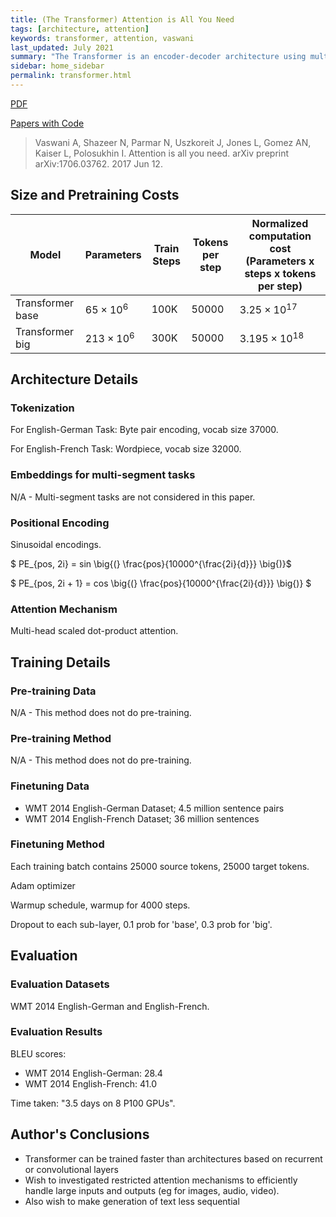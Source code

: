 ```yaml
---
title: (The Transformer) Attention is All You Need
tags: [architecture, attention]
keywords: transformer, attention, vaswani
last_updated: July 2021
summary: "The Transformer is an encoder-decoder architecture using multi-layer attention-only layers."
sidebar: home_sidebar
permalink: transformer.html
---
```


[PDF](https://arxiv.org/pdf/1706.03762.pdf)

[Papers with Code](https://paperswithcode.com/paper/attention-is-all-you-need)

> Vaswani A, Shazeer N, Parmar N, Uszkoreit J, Jones L, Gomez AN, Kaiser L, Polosukhin I. Attention is all you need. arXiv preprint arXiv:1706.03762. 2017 Jun 12.

## Size and Pretraining Costs

|Model           |Parameters       |Train Steps|Tokens per step|Normalized computation cost (Parameters x steps x tokens per step)|
|----------------|-----------------|-----------|---------------|-------------------------------------------------------------|
|Transformer base|$65 \times 10^6$ |100K       |50000          |$3.25 \times 10^{17}$                                        |
|Transformer big |$213 \times 10^6$|300K       |50000          |$3.195 \times 10^{18}$                                       |

## Architecture Details

### Tokenization

For English-German Task:
Byte pair encoding, vocab size 37000.

For English-French Task:
Wordpiece, vocab size 32000.

### Embeddings for multi-segment tasks

N/A - Multi-segment tasks are not considered in this paper.

### Positional Encoding

Sinusoidal encodings.

$ PE_{pos, 2i} = sin \big{(} \frac{pos}{10000^{\frac{2i}{d}}} \big{)}$

$ PE_{pos, 2i + 1} = cos \big{(} \frac{pos}{10000^{\frac{2i}{d}}} \big{)} $

### Attention Mechanism

Multi-head scaled dot-product attention.

## Training Details

### Pre-training Data

N/A - This method does not do pre-training.

### Pre-training Method

N/A - This method does not do pre-training.

### Finetuning Data

* WMT 2014 English-German Dataset; 4.5 million sentence pairs
* WMT 2014 English-French Dataset; 36 million sentences

### Finetuning Method

Each training batch contains 25000 source tokens, 25000 target tokens.

Adam optimizer

Warmup schedule, warmup for 4000 steps.

Dropout to each sub-layer, 0.1 prob for 'base', 0.3 prob for 'big'.

## Evaluation

### Evaluation Datasets

WMT 2014 English-German and English-French.

### Evaluation Results

BLEU scores:

* WMT 2014 English-German: 28.4
* WMT 2014 English-French: 41.0

Time taken: "3.5 days on 8 P100 GPUs".

## Author's Conclusions

* Transformer can be trained faster than architectures based on recurrent or convolutional layers
* Wish to investigated restricted attention mechanisms to efficiently handle large inputs and outputs (eg for images, audio, video).
* Also wish to make generation of text less sequential
